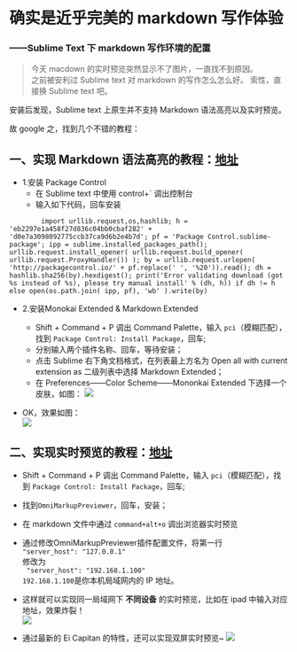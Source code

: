 # 确实是近乎完美的 markdown 写作体验
### ——Sublime Text 下 markdown 写作环境的配置

> 今天 macdown 的实时预览突然显示不了图片，一直找不到原因。  
之前被安利过 Sublime text 对 markdown 的写作怎么怎么好。
索性，直接换 Sublime text 吧。

安装后发现，Sublime text 上原生并不支持 Markdown 语法高亮以及实时预览。

故 google 之，找到几个不错的教程：

## 一、实现 Markdown 语法高亮的教程：[地址](http://frank19900731.github.io/blog/2015/04/13/zai-sublime-zhong-pei-zhi-markdown-huan-jing/)

- 1.安装 Package Control
	- 在 Sublime text 中使用 control+` 调出控制台
	- 输入如下代码，回车安装  

```
		import urllib.request,os,hashlib; h = 'eb2297e1a458f27d836c04bb0cbaf282' + 'd0e7a3098092775ccb37ca9d6b2e4b7d'; pf = 'Package Control.sublime-package'; ipp = sublime.installed_packages_path(); urllib.request.install_opener( urllib.request.build_opener( urllib.request.ProxyHandler()) ); by = urllib.request.urlopen( 'http://packagecontrol.io/' + pf.replace(' ', '%20')).read(); dh = hashlib.sha256(by).hexdigest(); print('Error validating download (got %s instead of %s), please try manual install' % (dh, h)) if dh != h else open(os.path.join( ipp, pf), 'wb' ).write(by)
```
	
- 2.安装Monokai Extended & Markdown Extended	
	- Shift + Command + P 调出 Command Palette，输入 `pci`（模糊匹配），找到 `Package Control: Install Package`，回车;
	- 分别输入两个插件名称、回车，等待安装；
	- 点击 Sublime 右下角文档格式，在列表最上方名为 Open all with current extension as 二级列表中选择 Markdown Extended；
	- 在 Preferences——Color Scheme——Mononkai Extended 下选择一个皮肤，如图：
	![](http://7xn3v1.com1.z0.glb.clouddn.com/15-10-17/65551351.jpg)


- OK，效果如图：  
		![](http://7xn3v1.com1.z0.glb.clouddn.com/15-10-17/55073127.jpg)

## 二、实现实时预览的教程：[地址](http://macplay.leanote.com/post/%E8%BF%91%E4%B9%8E%E5%AE%8C%E7%BE%8E%E7%9A%84-Markdown-%E5%86%99%E4%BD%9C%E4%BD%93%E9%AA%8C-Sublime-Text-3-OmniMarkupPreviewer)

- Shift + Command + P 调出 Command Palette，输入 `pci`（模糊匹配），找到 `Package Control: Install Package`，回车;
- 找到`OmniMarkupPreviewer`，回车，安装；
- 在 markdown 文件中通过 `command+alt+o` 调出浏览器实时预览
- 通过修改OmniMarkupPreviewer插件配置文件，将第一行  
	 `"server_host": "127.0.0.1"`   
	修改为  
	` "server_host": "192.168.1.100"`  
	`192.168.1.100`是你本机局域网内的 IP 地址。

- 这样就可以实现同一局域网下 **不同设备** 的实时预览，比如在 ipad 中输入对应地址，效果炸裂！  
	![](http://7xn3v1.com1.z0.glb.clouddn.com/15-10-17/54643213.jpg)

- 通过最新的 Ei Capitan 的特性，还可以实现双屏实时预览~
	![](http://7xn3v1.com1.z0.glb.clouddn.com/15-10-17/30822344.jpg)